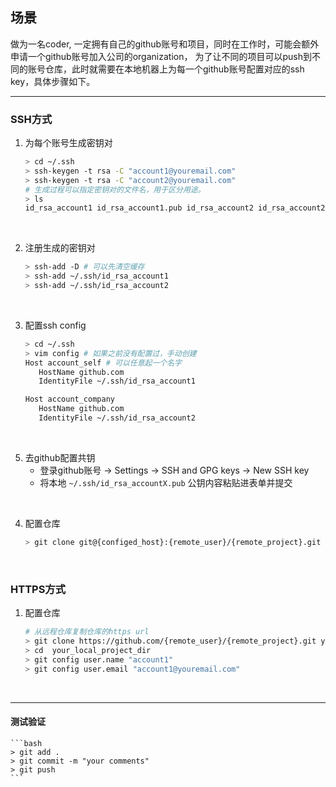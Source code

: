 ## 场景
做为一名coder, 一定拥有自己的github账号和项目，同时在工作时，可能会额外申请一个github账号加入公司的organization，
为了让不同的项目可以push到不同的账号仓库，此时就需要在本地机器上为每一个github账号配置对应的ssh key，具体步骤如下。

---
### SSH方式

 1. 为每个账号生成密钥对
    ```bash
    > cd ~/.ssh
    > ssh-keygen -t rsa -C "account1@youremail.com"
    > ssh-keygen -t rsa -C "account2@youremail.com"
    # 生成过程可以指定密钥对的文件名，用于区分用途。
    > ls
    id_rsa_account1 id_rsa_account1.pub id_rsa_account2 id_rsa_account2.pub
    ```
<br />

 2. 注册生成的密钥对
    ```bash
    > ssh-add -D # 可以先清空缓存
    > ssh-add ~/.ssh/id_rsa_account1
    > ssh-add ~/.ssh/id_rsa_account2
    ```
<br />
    
 3. 配置ssh config
     ```bash
    > cd ~/.ssh
    > vim config # 如果之前没有配置过，手动创建
    Host account_self # 可以任意起一个名字
        HostName github.com
        IdentityFile ~/.ssh/id_rsa_account1

    Host account_company
        HostName github.com
        IdentityFile ~/.ssh/id_rsa_account2
    ```
<br />

5. 去github配置共钥 
   - 登录github账号 -> Settings -> SSH and GPG keys -> New SSH key
   - 将本地 `~/.ssh/id_rsa_accountX.pub` 公钥内容粘贴进表单并提交

<br /> 

4. 配置仓库
    
     ```bash
    > git clone git@{configed_host}:{remote_user}/{remote_project}.git your_local_project_dir
    ```
<br />

   
### HTTPS方式

1. 配置仓库

    ```bash
    # 从远程仓库复制仓库的https url
    > git clone https://github.com/{remote_user}/{remote_project}.git your_local_project_dir
    > cd  your_local_project_dir
    > git config user.name "account1"
    > git config user.email "account1@youremail.com"
    ```
<br />


---

#### 测试验证

    ```bash
    > git add .
    > git commit -m "your comments"
    > git push
    ```